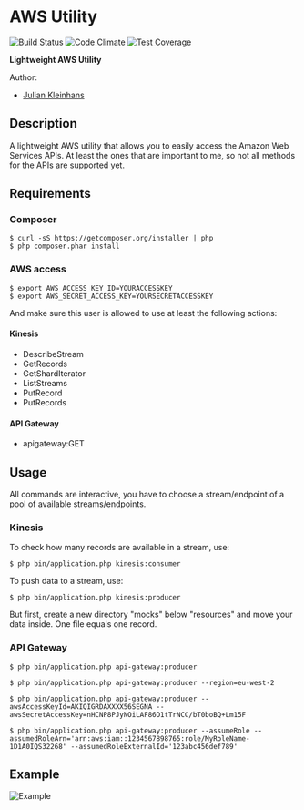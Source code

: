 
# AWS Utility

[![Build Status](https://travis-ci.org/kj187/aws-utility.svg?branch=master)](https://travis-ci.org/kj187/aws-utility)
[![Code Climate](https://codeclimate.com/github/kj187/aws-utility/badges/gpa.svg)](https://codeclimate.com/github/kj187/aws-utility)
[![Test Coverage](https://codeclimate.com/github/kj187/aws-utility/badges/coverage.svg)](https://codeclimate.com/github/kj187/aws-utility/coverage)

**Lightweight AWS Utility**

Author: 
 - [Julian Kleinhans](https://github.com/kj187)

## Description
A lightweight AWS utility that allows you to easily access the Amazon Web Services APIs.
At least the ones that are important to me, so not all methods for the APIs are supported yet.

## Requirements

### Composer 

```
$ curl -sS https://getcomposer.org/installer | php
$ php composer.phar install
```

### AWS access

```
$ export AWS_ACCESS_KEY_ID=YOURACCESSKEY
$ export AWS_SECRET_ACCESS_KEY=YOURSECRETACCESSKEY
```

And make sure this user is allowed to use at least the following actions:

#### Kinesis

- DescribeStream
- GetRecords
- GetShardIterator
- ListStreams
- PutRecord
- PutRecords 

#### API Gateway

- apigateway:GET

## Usage

All commands are interactive, you have to choose a stream/endpoint of a pool of available streams/endpoints.

### Kinesis
To check how many records are available in a stream, use:

```
$ php bin/application.php kinesis:consumer
```

To push data to a stream, use:

```
$ php bin/application.php kinesis:producer
```

But first, create a new directory "mocks" below "resources" and move your data inside. One file equals one record.


### API Gateway

```
$ php bin/application.php api-gateway:producer
```

```
$ php bin/application.php api-gateway:producer --region=eu-west-2
```

```
$ php bin/application.php api-gateway:producer --awsAccessKeyId=AKIQIGRDAXXXX56SEGNA --awsSecretAccessKey=nHCNP8PJyNOiLAF86O1tTrNCC/bT0boBQ+Lm15F
```

```
$ php bin/application.php api-gateway:producer --assumeRole --assumedRoleArn='arn:aws:iam::1234567898765:role/MyRoleName-1D1A0IQS32268' --assumedRoleExternalId='123abc456def789'
```

## Example

![Example](http://res.cloudinary.com/kj187/image/upload/v1466067037/KinesisUtilityExample_pluraf.png)
